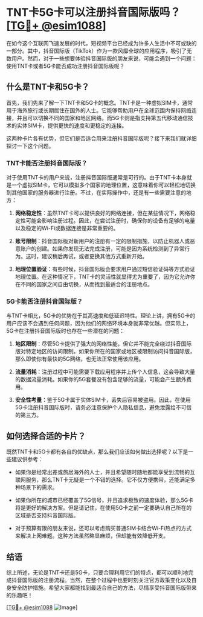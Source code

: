 # TNT卡5G卡可以注册抖音国际版吗？[[TG💪+ @esim1088](https://t.me/s/esim1088)]

在如今这个互联网飞速发展的时代，短视频平台已经成为许多人生活中不可或缺的一部分。其中，抖音国际版（TikTok）作为一款风靡全球的应用程序，吸引了无数用户。然而，对于一些想要体验抖音国际版的朋友来说，可能会遇到一个问题：使用TNT卡或者5G卡能否成功注册抖音国际版呢？

## 什么是TNT卡和5G卡？

首先，我们先来了解一下TNT卡和5G卡的概念。TNT卡是一种虚拟SIM卡，通常用于海外旅行或长期居住在国外的人士。它能够帮助用户在全球范围内保持网络连接，并且可以切换不同的国家和地区网络。而5G卡则是指支持第五代移动通信技术的实体SIM卡，提供更快的速度和更稳定的连接。

这两种卡片各有优势，但它们是否适合用来注册抖音国际版呢？接下来我们就详细探讨一下这个问题。

### TNT卡能否注册抖音国际版？

对于使用TNT卡的用户来说，注册抖音国际版通常是可行的。由于TNT卡本身就是一个虚拟SIM卡，它可以模拟多个国家的地理位置，这意味着你可以轻松地切换到其他国家的服务器进行注册。不过，在实际操作中，还是有一些需要注意的地方：

1. **网络稳定性**：虽然TNT卡可以提供良好的网络连接，但在某些情况下，网络稳定性可能会影响注册过程。因此，在尝试注册时，确保你的设备有足够的电量以及稳定的Wi-Fi或数据连接是非常重要的。
   
2. **账号限制**：抖音国际版对新用户的注册有一定的限制措施，以防止机器人或恶意账户的创建。如果你发现无法完成注册，可能是因为系统检测到了异常行为。这时，建议稍后再试，或者更换其他方式重新开始。

3. **地理位置验证**：有些时候，抖音国际版会要求用户通过短信验证码等方式验证地理位置。在这种情况下，TNT卡的灵活性就显得尤为重要了，因为它允许你在不同的国家之间自由切换，从而找到最适合的注册地点。

### 5G卡能否注册抖音国际版？

与TNT卡相比，5G卡的优势在于其高速度和低延迟特性。理论上讲，拥有5G卡的用户应该不会遇到任何问题，因为他们的网络环境本身就非常优越。但实际上，5G卡在注册抖音国际版时也存在一些潜在的问题：

1. **地区限制**：尽管5G卡提供了强大的网络性能，但它并不能完全绕过抖音国际版对特定地区的访问限制。如果你所在的国家或地区被限制访问抖音国际版，那么即使你有最快的5G网络，也无法正常使用该应用。

2. **流量消耗**：注册过程中可能需要下载应用程序并上传个人信息，这会导致大量的数据流量消耗。如果你的5G套餐没有包含足够的流量，可能会产生额外费用。

3. **安全性考量**：鉴于5G卡属于实体SIM卡，丢失后容易被盗用。因此，在使用5G卡注册抖音国际版时，请务必注意保护个人隐私信息，避免泄露给不可信的第三方。

## 如何选择合适的卡片？

既然TNT卡和5G卡都有各自的优缺点，那么我们应该如何做出选择呢？以下是一些建议供参考：

- 如果你是经常出差或旅居海外的人士，并且希望随时随地都能享受到流畅的互联网服务，那么TNT卡无疑是一个不错的选择。它不仅方便携带，还能满足多种场景下的需求。
  
- 如果你所在的城市已经覆盖了5G信号，并且追求极致的速度体验，那么5G卡将是更好的解决方案。但是请记住，在使用5G卡之前一定要确认自己所在的区域是否支持抖音国际版。

- 对于预算有限的朋友来说，还可以考虑购买普通SIM卡结合Wi-Fi热点的方式来解决上网难题。这种方法虽然略显麻烦，但却能有效降低开支。

## 结语

综上所述，无论是TNT卡还是5G卡，只要合理利用它们的特点，都可以顺利地完成抖音国际版的注册流程。当然，在整个过程中也要时刻关注官方政策变化以及自身安全防护措施。希望大家都能找到最适合自己的方法，尽情享受抖音国际版带来的乐趣吧！

[[TG💪+ @esim1088](https://t.me/s/esim1088) ![Image](https://i.postimg.cc/4NQfJmqS/Snipaste-2025-05-13-00-14-12.png)]